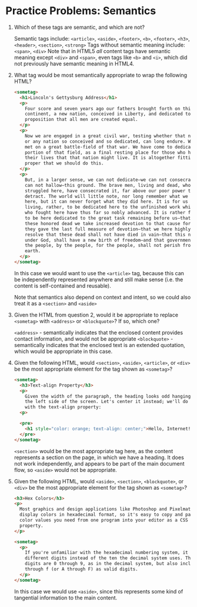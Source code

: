 # Practice Problems: Semantics

1. Which of these tags are semantic, and which are not?

    Semantic tags include: `<article>`, `<aside>`, `<footer>`, `<b>`, `<footer>`, `<h3>`, `<header>`, `<section>`, `<strong>`
    Tags without semantic meaning include: `<span>`, `<div>`
    Note that in HTML5 _all_ content tags have semantic meaning except `<div>` and `<span>`, even tags like `<b>` and `<i>`, which did not previously have semantic meaning in HTML4.

2. What tag would be most semantically appropriate to wrap the following HTML?

    ```html
    <sometag>
      <h1>Lincoln's Gettysburg Address</h1>
      <p>
        Four score and seven years ago our fathers brought forth on this
        continent, a new nation, conceived in Liberty, and dedicated to the
        proposition that all men are created equal.
      </p>
      <p>
        Now we are engaged in a great civil war, testing whether that nation,
        or any nation so conceived and so dedicated, can long endure. We are
        met on a great battle-field of that war. We have come to dedicate a
        portion of that field, as a final resting place for those who here gave
        their lives that that nation might live. It is altogether fitting and
        proper that we should do this.
      </p>
      <p>
        But, in a larger sense, we can not dedicate—we can not consecrate—we
        can not hallow—this ground. The brave men, living and dead, who
        struggled here, have consecrated it, far above our poor power to add or
        detract. The world will little note, nor long remember what we say
        here, but it can never forget what they did here. It is for us the
        living, rather, to be dedicated here to the unfinished work which they
        who fought here have thus far so nobly advanced. It is rather for us
        to be here dedicated to the great task remaining before us—that from
        these honored dead we take increased devotion to that cause for which
        they gave the last full measure of devotion—that we here highly
        resolve that these dead shall not have died in vain—that this nation,
        under God, shall have a new birth of freedom—and that government of
        the people, by the people, for the people, shall not perish from the
        earth.
      </p>
    </sometag>
    ```

    In this case we would want to use the `<article>` tag, because this can be independently represented anywhere and still make sense (i.e. the content is self-contained and reusable).

    Note that semantics also depend on context and intent, so we could also treat it as a `<section>` and `<aside>`

3. Given the HTML from question 2, would it be appropriate to replace `<sometag>` with `<address>` or `<blockquote>`? If so, which one?

    `<address>` - semantically indicates that the enclosed content provides contact information, and would not be appropriate
    `<blockquote>` - semantically indicates that the enclosed text is an extended quotation, which would be appropriate in this case.

4. Given the following HTML, would `<section>`, `<aside>`, `<article>`, or `<div>` be the most appropriate element for the tag shown as `<sometag>`?

    ```html
    <sometag>
      <h3>Text-align Property</h3>
      <p>
        Given the width of the paragraph, the heading looks odd hanging out on
        the left side of the screen. Let's center it instead; we'll do this
        with the text-align property:
      <p>

      <pre>
        <h1 style="color: orange; text-align: center;">Hello, Internet!</h1>
      </pre>
    </sometag>
    ```

    `<section>` would be the most appropriate tag here, as the content represents a section on the page, in which we have a heading. It does not work independently, and appears to be part of the main document flow, so `<aside>` would not be appropriate.

5. Given the following HTML, would `<aside>`, `<section>`, `<blockquote>`, or `<div>` be the most appropriate element for the tag shown as `<sometag>`?

    ```html
    <h3>Hex Colors</h3>
    <p>
      Most graphics and design applications like Photoshop and Pixelmator
      display colors in hexadecimal format, so it's easy to copy and paste
      color values you need from one program into your editor as a CSS
      property.
    </p>

    <sometag>
      <p>
        If you're unfamiliar with the hexadecimal numbering system, it uses 16
        different digits instead of the ten the decimal system uses. The hex
        digits are 0 through 9, as in the decimal system, but also include a
        through f (or A through F) as valid digits.
      </p>
    </sometag>
    ```

    In this case we would use `<aside>`, since this represents some kind of tangential information to the main content.
